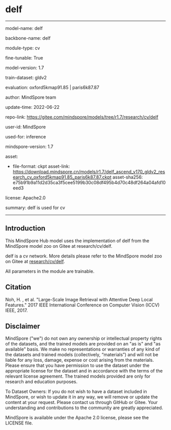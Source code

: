 # delf

---

model-name: delf

backbone-name: delf

module-type: cv

fine-tunable: True

model-version: 1.7

train-dataset: gldv2

evaluation: oxford5kmap91.85 | paris6k87.87

author: MindSpore team

update-time: 2022-06-22

repo-link: <https://gitee.com/mindspore/models/tree/r1.7/research/cv/delf>

user-id: MindSpore

used-for: inference

mindspore-version: 1.7

asset:

-
    file-format: ckpt
    asset-link: <https://download.mindspore.cn/models/r1.7/delf_ascend_v170_gldv2_research_cv_oxford5kmap91.85_paris6k87.87.ckpt>
    asset-sha256: e75b91b9a11d2d35ca3f5cee5199b30c08df495b4d70c48df264a04afd10eed3

license: Apache2.0

summary: delf is used for cv

---

## Introduction

This MindSpore Hub model uses the implementation of delf from the MindSpore model zoo on Gitee at research/cv/delf.

delf is a cv network. More details please refer to the MindSpore model zoo on Gitee at [research/cv/delf](https://gitee.com/mindspore/models/blob/r1.7/research/cv/delf/README_CN.md).

All parameters in the module are trainable.

## Citation

Noh, H. , et al. "Large-Scale Image Retrieval with Attentive Deep Local Features." 2017 IEEE International Conference on Computer Vision (ICCV) IEEE, 2017.

## Disclaimer

MindSpore ("we") do not own any ownership or intellectual property rights of the datasets, and the trained models are provided on an "as is" and "as available" basis. We make no representations or warranties of any kind of the datasets and trained models (collectively, “materials”) and will not be liable for any loss, damage, expense or cost arising from the materials. Please ensure that you have permission to use the dataset under the appropriate license for the dataset and in accordance with the terms of the relevant license agreement. The trained models provided are only for research and education purposes.

To Dataset Owners: If you do not wish to have a dataset included in MindSpore, or wish to update it in any way, we will remove or update the content at your request. Please contact us through GitHub or Gitee. Your understanding and contributions to the community are greatly appreciated.

MindSpore is available under the Apache 2.0 license, please see the LICENSE file.
